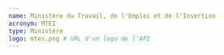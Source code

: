 ```yaml
---
name: Ministère du Travail, de l'Emploi et de l'Insertion
acronym: MTEI
type: Ministère
logo: mtes.png # URL d'un logo de l'API
---
```

